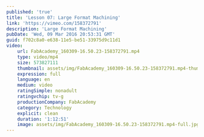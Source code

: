 ```yaml
---
published: 'true'
title: 'Lesson 07: Large Format Machining'
link: 'https://vimeo.com/158372791'
description: 'Large Format Machining'
pubDate: 'Wed, 09 Mar 2016 20:53:31 GMT'
guid: f702c8a0-e638-11e5-be51-33975d9c11d1
video:
    url: FabAcademy_160309-16.50.23-158372791.mp4
    type: video/mp4
    size: 573827111
    thumbnail: assets/img/FabAcademy_160309-16.50.23-158372791.mp4-thumbnail.jpg
    expression: full
    language: en
    medium: video
    ratingSimple: nonadult
    ratingvchip: tv-g
    productionCompany: FabAcademy
    category: Technology
    explicit: clean
    duration: '1:12:51'
    image: assets/img/FabAcademy_160309-16.50.23-158372791.mp4-full.jpg
---
```


